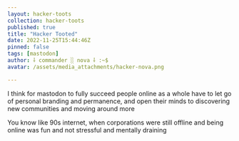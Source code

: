 ```yaml
---
layout: hacker-toots
collection: hacker-toots
published: true
title: "Hacker Tooted"
date: 2022-11-25T15:44:46Z
pinned: false
tags: [mastodon]
author: ⸸ commander ░ nova ⸸ :~$
avatar: /assets/media_attachments/hacker-nova.png

---
```


<p>I think for mastodon to fully succeed people online as a whole have to let go of personal branding and permanence, and open their minds to discovering new communities and moving around more</p><p>You know like 90s internet, when corporations were still offline and being online was fun and not stressful and mentally draining</p>


